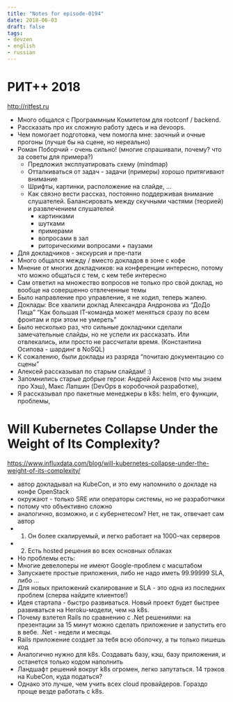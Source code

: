 ```yaml
---
title: "Notes for episode-0194"
date: 2018-06-03
draft: false
tags:
- devzen
- english
- russian
---
```


# РИТ++ 2018
http://ritfest.ru

- Много общался с Программным Комитетом для rootconf / backend.
- Рассказать про их сложную работу здесь и на devoops.
- Чем помогает подготовка, чем помогла мне: заочный и очные прогоны (лучше бы на сцене, но нереально)
- Роман Поборчий - очень сильно! (многие спрашивали, почему? что за советы для примера?)
    - Предложил эксплуатировать схему (mindmap)
    - Отталкиваться от задач - задачи (примеры) хорошо притягивают внимание
    - Шрифты, картинки, расположение на слайде, …
    - Как связно вести рассказ, постоянно поддерживая внимание слушателей. Балансировать между скучными частями (теорией) и развлечением слушателей
        - картинками
        - шутками
        - примерами
        - вопросами в зал
        - риторическими вопросами + паузами
- Для докладчиков - экскурсия и пре-пати
- Много общался между / вместо докладов в зоне с кофе
- Мнение от многих докладчиков: на конференции интересно, потому что можно общаться с тем, с кем тебе интересно
- Сам ответил на множество вопросов не только про свой доклад, но вообще на совершенно отвлеченные темы
- Было направление про управление, я не ходил, теперь жалею.
- Доклады: Все хвалили доклад Александра Андронова из “ДоДо Пица” “Как большая IT-команда может меняться сразу по всем фронтам и при этом не умереть”
- Было несколько раз, что сильные докладчики сделали замечательные слайды, но не успели их рассказать. Или отвлекались, или просто не рассчитали время. (Константина Осипова - шардинг в NoSQL)
- К сожалению, были доклады из разряда “почитаю документацию со сцены”
- Алексей рассказывал по старым слайдам! :)
- Запомнились старые добрые герои: Андрей Аксенов (что мы знаем про Хэш), Макс Лапшин (DevOps в коробочной разработке),
- Я рассказывал про пакетные менеджеры в k8s: helm, его функции, проблемы,

# Will Kubernetes Collapse Under the Weight of Its Complexity?
https://www.influxdata.com/blog/will-kubernetes-collapse-under-the-weight-of-its-complexity/

- автор докладывал на KubeCon, и это ему напомнило о докладе на конфе OpenStack
- окружают - только SRE или операторы системы, но не разработчики
- потому что объективно сложно
- аналогично, возможно, и с кубернетесом? Нет, не так, отвечает сам автор
- 1. Он более скалируемый, и легко работает на 1000-чах серверов
- 2. Есть hosted решения во всех основных облаках
- Но проблемы есть:
- Многие девелоперы не имеют Google-проблем с масштабом
- Запускаете простые приложения, либо не надо иметь 99.99999 SLA, либо …
- Для новых приложений скалирование и SLA - это одна из последних проблем (сперва найдите клиентов!)
- Идея стартапа - быстро развиваться. Новый проект будет быстрее развиваться на Heroku-модели, чем на k8s.
- Почему взлетел Rails по сравнению с .Net решениями: на презентации за 15 минут можно сделать приложение и запустить его в вебе. .Net - недели и месяцы.
- Rails приложение создает за тебя всю оболочку, а ты только пишешь код
- Аналогично нужно для k8s. Создавать базу, кэш, базу приложения, и останется только кодом наполнить
- Ландшафт решений вокруг k8s огромен, легко запутаться. 14 трэков на KubeCon, куда податься?
- Однако это лучше, чем учить всех cloud провайдеров. Гораздо проще везде работать с k8s.
